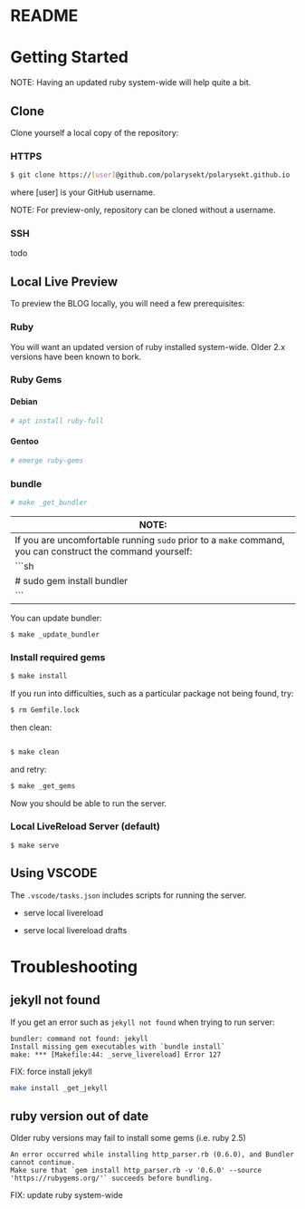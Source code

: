 README
======

# Getting Started

NOTE: Having an updated ruby system-wide will help quite a bit.

## Clone

Clone yourself a local copy of the repository:


### HTTPS


```sh
$ git clone https://[user]@github.com/polarysekt/polarysekt.github.io
```

where [user] is your GitHub username.

NOTE: For preview-only, repository can be cloned without a username.


### SSH

todo


## Local Live Preview

To preview the BLOG locally, you will need a few prerequisites:

### Ruby

You will want an updated version of ruby installed system-wide. Older 2.x versions have been known to bork.

### Ruby Gems

#### Debian

```sh
# apt install ruby-full
```

#### Gentoo

```sh
# emerge ruby-gems
```

### bundle

```sh
# make _get_bundler
```

NOTE:   |
--------|
If you are uncomfortable running `sudo` prior to a `make` command, you can construct the command yourself: |
```sh |
# sudo gem install bundler |
``` |



You can update bundler:

```
$ make _update_bundler
```

### Install required gems

```sh
$ make install
```

If you run into difficulties, such as a particular package not being found, try:

```sh
$ rm Gemfile.lock
```

then clean:

```sh

$ make clean

```

and retry:

```sh
$ make _get_gems
```


Now you should be able to run the server.


### Local LiveReload Server (default)

```
$ make serve
```

## Using VSCODE

The `.vscode/tasks.json` includes scripts for running the server.

* serve local livereload

* serve local livereload drafts

# Troubleshooting

## jekyll not found

If you get an error such as `jekyll not found` when trying to run server:

```
bundler: command not found: jekyll
Install missing gem executables with `bundle install`
make: *** [Makefile:44: _serve_livereload] Error 127
```

FIX: force install jekyll

```sh
make install _get_jekyll
```

## ruby version out of date

Older ruby versions may fail to install some gems (i.e. ruby 2.5)

```
An error occurred while installing http_parser.rb (0.6.0), and Bundler cannot continue.
Make sure that `gem install http_parser.rb -v '0.6.0' --source 'https://rubygems.org/'` succeeds before bundling.
```

FIX: update ruby system-wide

```sh
